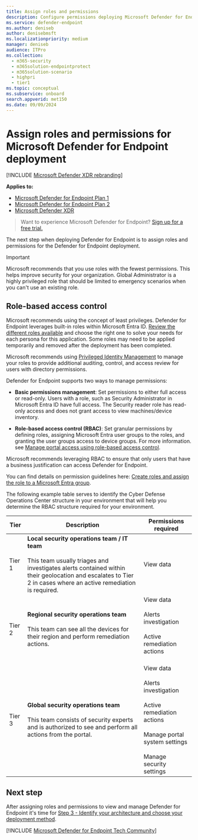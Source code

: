 ```yaml
---
title: Assign roles and permissions
description: Configure permissions deploying Microsoft Defender for Endpoint
ms.service: defender-endpoint
ms.author: deniseb
author: denisebmsft
ms.localizationpriority: medium
manager: deniseb
audience: ITPro
ms.collection:
  - m365-security
  - m365solution-endpointprotect
  - m365solution-scenario
  - highpri
  - tier1
ms.topic: conceptual
ms.subservice: onboard
search.appverid: met150
ms.date: 09/09/2024
---
```


# Assign roles and permissions for Microsoft Defender for Endpoint deployment

[!INCLUDE [Microsoft Defender XDR rebranding](../includes/microsoft-defender.md)]

**Applies to:**

- [Microsoft Defender for Endpoint Plan 1](microsoft-defender-endpoint.md)
- [Microsoft Defender for Endpoint Plan 2](microsoft-defender-endpoint.md)
- [Microsoft Defender XDR](/defender-xdr)

> Want to experience Microsoft Defender for Endpoint? [Sign up for a free trial.](https://signup.microsoft.com/create-account/signup?products=7f379fee-c4f9-4278-b0a1-e4c8c2fcdf7e&ru=https://aka.ms/MDEp2OpenTrial?ocid=docs-wdatp-exposedapis-abovefoldlink)

The next step when deploying Defender for Endpoint is to assign roles and permissions for the Defender for Endpoint deployment.

> [!IMPORTANT]
> Microsoft recommends that you use roles with the fewest permissions. This helps improve security for your organization. Global Administrator is a highly privileged role that should be limited to emergency scenarios when you can't use an existing role.

## Role-based access control

Microsoft recommends using the concept of least privileges. Defender for Endpoint leverages built-in roles within Microsoft Entra ID. [Review the different roles available](/azure/active-directory/roles/permissions-reference) and choose the right one to solve your needs for each persona for this application. Some roles may need to be applied temporarily and removed after the deployment has been completed.

Microsoft recommends using [Privileged Identity Management](/azure/active-directory/active-directory-privileged-identity-management-configure) to manage your roles to provide additional auditing, control, and access review for users with directory permissions.

Defender for Endpoint supports two ways to manage permissions:

- **Basic permissions management**: Set permissions to either full access or read-only. Users with a role, such as Security Administrator in Microsoft Entra ID have full access. The Security reader role has read-only access and does not grant access to view machines/device inventory.

- **Role-based access control (RBAC)**: Set granular permissions by defining roles, assigning Microsoft Entra user groups to the roles, and granting the user groups access to device groups. For more information. see [Manage portal access using role-based access control](rbac.md).

Microsoft recommends leveraging RBAC to ensure that only users that have a business justification can access Defender for Endpoint.

You can find details on permission guidelines here: [Create roles and assign the role to a Microsoft Entra group](user-roles.md#create-roles-and-assign-the-role-to-an-azure-active-directory-group).

The following example table serves to identify the Cyber Defense Operations Center structure in your environment that will help you determine the RBAC structure required for your environment.

|Tier|Description|Permissions required|
|---|---|---|
|Tier 1|**Local security operations team / IT team** <br/><br/> This team usually triages and investigates alerts contained within their geolocation and escalates to Tier 2 in cases where an active remediation is required.|View data|
|Tier 2|**Regional security operations team** <br/><br/> This team can see all the devices for their region and perform remediation actions.|View data <br/><br/> Alerts investigation <br/><br/> Active remediation actions <br/><br/>|
|Tier 3|**Global security operations team** <br/><br/> This team consists of security experts and is authorized to see and perform all actions from the portal.|View data <br/><br/> Alerts investigation <br/><br/> Active remediation actions <br/><br/>  Manage portal system settings <br/><br/> Manage security settings|

## Next step

After assigning roles and permissions to view and manage Defender for Endpoint it's time for [Step 3 - Identify your architecture and choose your deployment method](deployment-strategy.md).

[!INCLUDE [Microsoft Defender for Endpoint Tech Community](../includes/defender-mde-techcommunity.md)]
